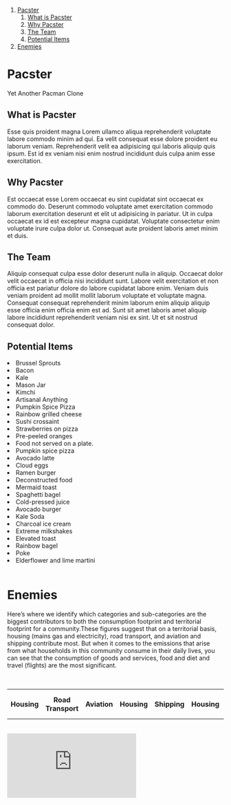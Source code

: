 1. [Pacster](#pacster)
   1. [What is Pacster](#what-is-pacster)
   2. [Why Pacster](#why-pacster)
   3. [The Team](#the-team)
   4. [Potential Items](#potential-items)
2. [Enemies](#enemies)

# Pacster

Yet Another Pacman Clone

## What is Pacster

Esse quis proident magna Lorem ullamco aliqua reprehenderit voluptate labore commodo minim ad qui. Ea velit consequat esse dolore proident eu laborum veniam. Reprehenderit velit ea adipisicing qui laboris aliquip quis ipsum. Est id ex veniam nisi enim nostrud incididunt duis culpa anim esse exercitation.

## Why Pacster

Est occaecat esse Lorem occaecat eu sint cupidatat sint occaecat ex commodo do. Deserunt commodo voluptate amet exercitation commodo laborum exercitation deserunt et elit ut adipisicing in pariatur. Ut in culpa occaecat ex id est excepteur magna cupidatat. Voluptate consectetur enim voluptate irure culpa dolor ut. Consequat aute proident laboris amet minim et duis.

## The Team

Aliquip consequat culpa esse dolor deserunt nulla in aliquip. Occaecat dolor velit occaecat in officia nisi incididunt sunt. Labore velit exercitation et non officia est pariatur dolore do labore cupidatat labore enim. Veniam duis veniam proident ad mollit mollit laborum voluptate et voluptate magna. Consequat consequat reprehenderit minim laborum enim aliquip aliquip esse officia enim officia enim est ad. Sunt sit amet laboris amet aliquip labore incididunt reprehenderit veniam nisi ex sint. Ut et sit nostrud consequat dolor.

## Potential Items

<table class="table">
   <thead>
      <li>Brussel Sprouts</li>
      <li> Bacon</li>
      <li> Kale</li>
      <li> Mason Jar</li>
      <li> Kimchi</li>
      <li> Artisanal Anything</li>
      <li> Pumpkin Spice Pizza</li>
      <li> Rainbow grilled cheese</li>
      <li> Sushi crossaint</li>
      <li> Strawberries on pizza</li>
      <li> Pre-peeled oranges</li>
      <li> Food not served on a plate.</li>
      <li> Pumpkin spice pizza</li>
      <li> Avocado latte</li>
      <li> Cloud eggs</li>
      <li> Ramen burger</li>
      <li> Deconstructed food</li>
      <li> Mermaid toast</li>
      <li> Spaghetti bagel</li>
      <li> Cold-pressed juice</li>
      <li> Avocado burger</li>
      <li> Kale Soda</li>
      <li> Charcoal ice cream</li>
      <li> Extreme milkshakes</li>
      <li> Elevated toast</li>
      <li> Rainbow bagel</li>
      <li> Poke</li>
      <li> Elderflower and lime martini</li>
   </thead>
</table>

# Enemies

<p class="description style=flex"> Here’s where we identify which categories and sub-categories are the biggest contributors to both the consumption footprint and territorial footprint for a community.These figures suggest that on a territorial basis, housing (mains gas and electricity), road transport, and aviation and shipping contribute most. But when it comes to the emissions that arise from what households in this community consume in their daily lives, you can see that the consumption of goods and services, food and diet and travel (flights) are the most significant.</p><br>

<table class="table">
      <tr>
         <th>Housing </th>
         <th>Road Transport</th>
         <th>Aviation</th>
         <th>Housing</th>
         <th>Shipping</th>
         <th>Housing</th>
         <th>Food and Diet</th>
         <th>Travel</th>
      <tr>
   </thead>
</table>

<br>

<iframe style="width: auto; height: auto;" frameborder="0"
    src="https://embed.molview.org/v1/?mode=balls&cid=10355999"></iframe>
